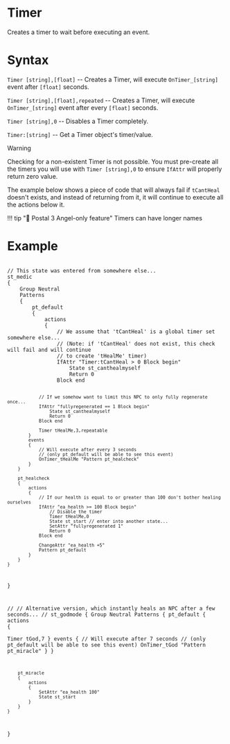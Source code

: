 # Timer
<p>Creates a timer to wait before executing an event.</p>

<h1>Syntax</h1>
<p><code class="language-js">Timer [string],[float]</code> -- Creates a Timer, will execute <code>OnTimer_[string]</code> event after <code>[float]</code> seconds.</p>
<p><code class="language-js">Timer [string],[float],repeated</code> -- Creates a Timer, will execute <code>OnTimer_[string]</code> event after every <code>[float]</code> seconds.</p>
<p><code class="language-js">Timer [string],0</code> -- Disables a Timer completely.</p>
<p><code class="language-js">Timer:[string]</code> -- Get a Timer object's timer/value.</p>

<div class="admonition warning">
<p class="admonition-title">Warning</p>
<p>Checking for a non-existent Timer is not possible. You must pre-create all the timers you will use with <code>Timer [string],0</code> to ensure <code>IfAttr</code> will properly return zero value.</p>
<p>The example below shows a piece of code that will always fail if <code>tCantHeal</code> doesn't exists, and instead of returning from it, it will continue to execute all the actions below it.
</div>

!!! tip "🪽 Postal 3 Angel-only feature"
	Timers can have longer names

<h1>Example</h1>
<pre><code class="language-js">
// This state was entered from somewhere else...
st_medic
{
	Group Neutral
	Patterns
	{
		pt_default
		{
			actions
			{
				// We assume that 'tCantHeal' is a global timer set somewhere else...
				// (Note: if 'tCantHeal' does not exist, this check will fail and will continue 
				// to create 'tHealMe' timer)
				IfAttr "Timer:tCantHeal > 0 Block begin"
					State st_canthealmyself
					Return 0
				Block end
				
				// If we somehow want to limit this NPC to only fully regenerate once...
				IfAttr "fullyregenerated == 1 Block begin"
					State st_canthealmyself
					Return 0
				Block end
				
				Timer tHealMe,3,repeatable
			}
			events
			{
				// Will execute after every 3 seconds
				// (only pt_default will be able to see this event)
				OnTimer_tHealMe	"Pattern pt_healcheck"
			}
		}
		
		pt_healcheck
		{
			actions
			{
				// If our health is equal to or greater than 100 don't bother healing ourselves
				IfAttr "ea_health >= 100 Block begin"
					// Disable the timer
					Timer tHealMe,0
					State st_start // enter into another state...
					SetAttr "fullyregenerated 1"
					Return 0
				Block end
				
				ChangeAttr "ea_health +5"			
				Pattern pt_default
			}
		}
	}
}

//
// Alternative version, which instantly heals an NPC after a few seconds...
//
st_godmode
{
	Group Neutral
	Patterns
	{
		pt_default
		{
			actions
			{	
				Timer tGod,7
			}
			events
			{
				// Will execute after 7 seconds
				// (only pt_default will be able to see this event)
				OnTimer_tGod	"Pattern pt_miracle"
			}
		}
		
		pt_miracle
		{
			actions
			{	
				SetAttr "ea_health 100"
				State st_start
			}
		}
	}
}
</code></pre>